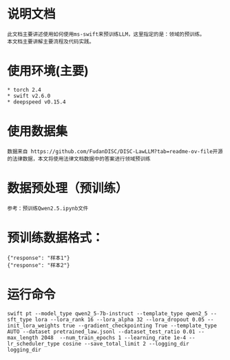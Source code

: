 # 说明文档
    此文档主要讲述使用如何使用ms-swift来预训练LLM，这里指定的是：领域的预训练。
    本文档主要讲解主要流程及代码实践。


# 使用环境(主要)
    * torch 2.4
    * swift v2.6.0
    * deepspeed v0.15.4



# 使用数据集

    数据来自 https://github.com/FudanDISC/DISC-LawLLM?tab=readme-ov-file开源的法律数据，本文将使用法律文档数据中的答案进行领域预训练


# 数据预处理（预训练）

    参考：预训练Qwen2.5.ipynb文件
    
# 预训练数据格式：
    {"response": "样本1"}
    {"response": "样本2"}


# 运行命令

    swift pt --model_type qwen2_5-7b-instruct --template_type qwen2_5 --sft_type lora --lora_rank 16 --lora_alpha 32 --lora_dropout 0.05 --init_lora_weights true --gradient_checkpointing True --template_type AUTO --dataset pretrained_law.jsonl --dataset_test_ratio 0.01 --max_length 2048  --num_train_epochs 1 --learning_rate 1e-4 --lr_scheduler_type cosine --save_total_limit 2 --logging_dir logging_dir








